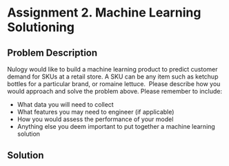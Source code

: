 # Assignment 2. Machine Learning Solutioning

## Problem Description

​Nulogy would like to build a machine learning product to predict customer demand for SKUs at a retail store. A SKU can be any item such as ketchup bottles for a particular brand, or romaine lettuce.
​
Please describe how you would approach and solve the problem above. Please remember to include:

- What data you will need to collect
- What features you may need to engineer (if applicable)
- How you would assess the performance of your model
- Anything else you deem important to put together a machine learning solution

## Solution